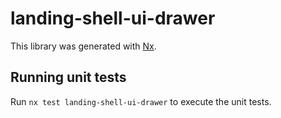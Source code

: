 # landing-shell-ui-drawer

This library was generated with [Nx](https://nx.dev).

## Running unit tests

Run `nx test landing-shell-ui-drawer` to execute the unit tests.
